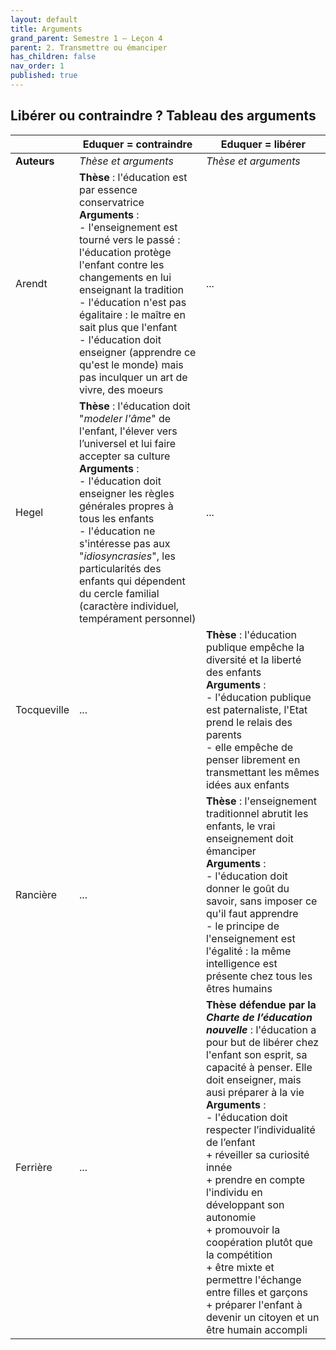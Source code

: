 ```yaml
---
layout: default
title: Arguments
grand_parent: Semestre 1 – Leçon 4
parent: 2. Transmettre ou émanciper
has_children: false
nav_order: 1
published: true
---
```

## Libérer ou contraindre ? Tableau des arguments

|  |  **Eduquer = contraindre**  |  **Eduquer = libérer**   |
|--- |--- |---- |
| **Auteurs**  | *Thèse et arguments* | *Thèse et arguments*  |
| Arendt | **Thèse** : l'éducation est par essence conservatrice <br> **Arguments** : <br> - l'enseignement est tourné vers le passé : l'éducation protège l'enfant contre les changements en lui enseignant la tradition <br> - l'éducation n'est pas égalitaire : le maître en sait plus que l'enfant <br> - l'éducation doit enseigner (apprendre ce qu'est le monde) mais pas inculquer un art de vivre, des moeurs | ... |
| Hegel | **Thèse** : l'éducation doit "*modeler l'âme*" de l'enfant, l'élever vers l’universel et lui faire accepter sa culture <br> **Arguments** : <br> - l'éducation doit enseigner les règles générales propres à tous les enfants <br> - l'éducation ne s'intéresse pas aux "*idiosyncrasies*", les particularités des enfants qui dépendent du cercle familial (caractère individuel, tempérament personnel) | ... |
| Tocqueville| ... | **Thèse** : l'éducation publique empêche la diversité et la liberté des enfants <br> **Arguments** : <br> - l'éducation publique est paternaliste, l'Etat prend le relais des parents <br> - elle  empêche de penser librement en transmettant les mêmes idées aux enfants |
| Rancière | ... | **Thèse** : l'enseignement traditionnel abrutit les enfants, le vrai enseignement doit émanciper <br> **Arguments** : <br> - l'éducation doit donner le goût du savoir, sans imposer ce qu'il faut apprendre <br> - le principe de l'enseignement est l'égalité : la même intelligence est présente chez tous les êtres humains  |
| Ferrière | ... | **Thèse défendue par la *Charte de l’éducation nouvelle*** : l'éducation a pour but de libérer chez l'enfant son esprit, sa capacité à penser. Elle doit enseigner, mais ausi préparer à la vie <br> **Arguments** : <br> - l'éducation doit respecter l’individualité de l’enfant  <br> + réveiller sa curiosité innée <br> + prendre en compte l'individu en développant son autonomie <br> + promouvoir la coopération plutôt que la compétition <br> + être mixte et permettre l'échange entre filles et garçons <br> + préparer l'enfant à devenir un citoyen et un être humain accompli |


